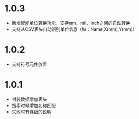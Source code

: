 # 1.0.3

- 新增智能单位转换功能，支持mm、mil、inch之间的自动转换
- 支持从CSV表头自动识别单位信息（如：Name,X(mm),Y(mm)）

# 1.0.2

- 支持符号元件放置

# 1.0.1

- 封装数据增加表头
- 搜索时候增加名称匹配
- 失败时有详细的说明
